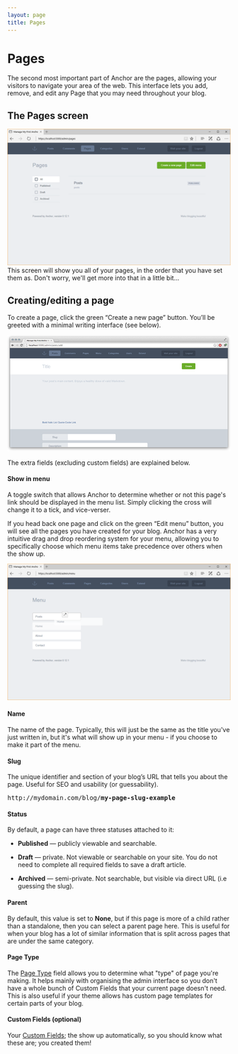 ```yaml
---
layout: page
title: Pages
---
```


# Pages

The second most important part of Anchor are the pages, allowing your visitors to
navigate your area of the web. This interface lets you add, remove, and edit any
Page that you may need throughout your blog.

## The Pages screen

<span class="screenshot dropshadow">![Anchor’s main pages screen](/images/pages-list.png)</span>
This screen will show you all of your pages, in the order that you have set them
as. Don't worry, we'll get more into that in a little bit...

## Creating/editing a page

To create a page, click the green “Create a new page” button. You’ll be greeted
with a minimal writing interface (see below).

<span class="screenshot dropshadow">![Anchor’s new page screen](/images/posts-new.png)</span>

The extra fields (excluding custom fields) are explained below.

#### Show in menu

A toggle switch that allows Anchor to determine whether or not this page's link
should be displayed in the menu list. Simply clicking the cross will change it to
a tick, and vice-verser.

If you head back one page and click on the green “Edit menu” button, you will see
all the pages you have created for your blog. Anchor has a very intuitive drag and
drop reordering system for your menu, allowing you to specifically choose which
menu items take precedence over others when the show up.

<span class="screenshot dropshadow">![Anchor’s edit menu screen](/images/menu-edit.png)</span>

#### Name

The name of the page. Typically, this will just be the same as the title you've
just written in, but it's what will show up in your menu - if you choose to make
it part of the menu.

#### Slug

The unique identifier and section of your blog’s URL that tells you about the page.
Useful for SEO and usability (or guessability).

<pre><span class="comment">http://mydomain.com/blog/</span><b>my-page-slug-example</b></pre>

#### Status

By default, a page can have three statuses attached to it:

-	**Published** — publicly viewable and searchable.

-	**Draft** — private. Not viewable or searchable on your site. You do not need
 	to complete all required fields to save a draft article.

-	**Archived** — semi-private. Not searchable, but visible via direct URL
    (i.e guessing the slug).

#### Parent

By default, this value is set to **None**, but if this page is more of a child rather
than a standalone, then you can select a parent page here. This is useful for when
your blog has a lot of similar information that is split across pages that are under
the same category.

#### Page Type

The [Page Type](#) field allows you to determine what "type" of page you're making.
It helps mainly with organising the admin interface so you don't have a whole bunch
of Custom Fields that your current page doesn't need. This is also useful if your
theme allows has custom page templates for certain parts of your blog.

#### Custom Fields (optional)

Your [Custom Fields](/docs/managing-content/custom-fields); the show up automatically,
so you should know what these are; you created them!
